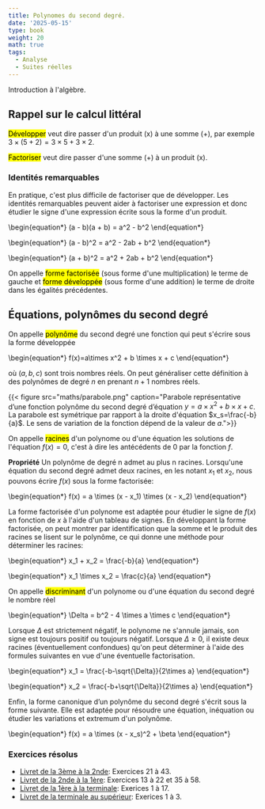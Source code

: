 ```yaml
---
title: Polynomes du second degré.
date: '2025-05-15'
type: book
weight: 20
math: true
tags:
  - Analyse
  - Suites réelles
---
```


Introduction à l'algèbre.

<!--more-->

## Rappel sur le calcul littéral

<mark>Développer</mark> veut dire passer d'un produit (x) à une somme (+), par exemple $3\times (5+2)=3\times 5+3\times 2$.

<mark>Factoriser</mark> veut dire passer d'une somme (+) à un produit (x).

### Identités remarquables
En pratique, c'est plus difficile de factoriser que de développer. Les identités remarquables peuvent aider à factoriser une expression et donc étudier le signe d'une expression écrite sous la forme d'un produit.

\begin{equation*}
    (a - b)(a + b) = a^2 - b^2
\end{equation*}
    
\begin{equation*}
    (a - b)^2 = a^2 - 2ab + b^2
\end{equation*}

\begin{equation*}
    (a + b)^2 = a^2 + 2ab + b^2
\end{equation*}
    
On appelle <mark>forme factorisée</mark> (sous forme d'une multiplication) le terme de gauche et <mark>forme développée</mark> (sous forme d'une addition) le terme de droite dans les égalités précédentes.

## Équations, polynômes du second degré

On appelle <mark>polynôme</mark> du second degré une fonction qui peut s'écrire sous la forme développée

\begin{equation*}
    f(x)=a\times x^2 + b \times x + c
\end{equation*}

où $(a,b,c)$ sont trois nombres réels. On peut généraliser cette définition à des polynômes de degré $n$ en prenant $n+1$ nombres réels.

{{< figure src="maths/parabole.png" caption="Parabole représentative d’une fonction polynôme du second degré d’équation $y = a\times x^2 + b \times x + c$. La parabole est symétrique par rapport à la droite d'équation $x_s=\frac{-b}{a}$. Le sens de variation de la fonction dépend de la valeur de $a$.">}}

On appelle <mark>racines</mark> d'un polynome ou d'une équation les solutions de l'équation $f(x)=0$, c'est à dire les antécédents de 0 par la fonction $f$.

<b>Propriété</b>
Un polynôme de degré n admet au plus n racines. 
Lorsqu'une équation du second degré admet deux racines, en les notant $x_1$ et $x_2$, nous pouvons écrire $f(x)$ sous la forme factorisée:


\begin{equation*}
    f(x) = a \times (x - x_1) \times (x - x_2)
\end{equation*}

La forme factorisée d'un polynome est adaptée pour étudier le signe de $f(x)$ en fonction de $x$ à l'aide d'un tableau de signes. En développant la forme factorisée, on peut montrer par identification que la somme et le produit des racines se lisent sur le polynôme, ce qui donne une méthode pour déterminer les racines:

\begin{equation*}
    x_1 + x_2 = \frac{-b}{a}
\end{equation*}

\begin{equation*}
    x_1 \times x_2 = \frac{c}{a}
\end{equation*}

On appelle <mark>discriminant</mark> d'un polynome ou d'une équation du second degré le nombre réel 

\begin{equation*}
    \Delta = b^2 - 4 \times a \times c
\end{equation*}

Lorsque $\Delta$ est strictement négatif, le polynome ne s'annule jamais, son signe est toujours positif ou toujours négatif. Lorsque $\Delta \geq 0$, il existe deux racines (éventuellement confondues) qu'on peut déterminer à l'aide des formules suivantes en vue d'une éventuelle factorisation. 

\begin{equation*}
    x_1 = \frac{-b-\sqrt{\Delta}}{2\times a}
\end{equation*}

\begin{equation*}
    x_2 = \frac{-b+\sqrt{\Delta}}{2\times a}
\end{equation*}

Enfin, la forme canonique d’un polynôme du second degré s'écrit sous la forme suivante. Elle est adaptée pour résoudre une équation, inéquation ou étudier les variations et extremum d'un polynôme.

\begin{equation*}
    f(x) = a \times (x - x_s)^2 + \beta
\end{equation*}

### Exercices résolus
- [Livret de la 3ème à la 2nde](https://lycee-henri4.com/wp-content/uploads/2023/06/Livret-1ere-Term.pdf): Exercices 21 à 43.
- [Livret de la 2nde à la 1ère](https://lycee-henri4.com/wp-content/uploads/2023/06/Livret-2nde-1ere.pdf): Exercices 13 à 22 et 35 à 58.
- [Livret de la 1ère à la terminale](https://lycee-henri4.com/wp-content/uploads/2023/06/Livret-1ere-Term.pdf): Exerices 1 à 17.
- [Livret de la terminale au supérieur](https://lycee-henri4.com/wp-content/uploads/2022/07/CPES-MATHS.pdf): Exerices 1 à 3.